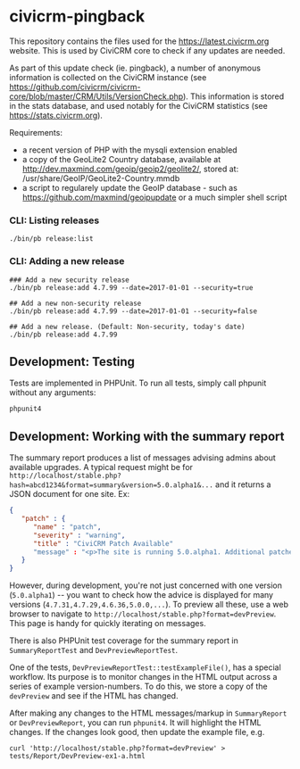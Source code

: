 civicrm-pingback
================

This repository contains the files used for the https://latest.civicrm.org website. This is used by CiviCRM core to check if any updates are needed.

As part of this update check (ie. pingback), a number of anonymous information is collected on the CiviCRM instance (see https://github.com/civicrm/civicrm-core/blob/master/CRM/Utils/VersionCheck.php). This information is stored in the stats database, and used notably for the CiviCRM statistics (see https://stats.civicrm.org). 

Requirements:
- a recent version of PHP with the mysqli extension enabled
- a copy of the GeoLite2 Country database, available at http://dev.maxmind.com/geoip/geoip2/geolite2/, stored at: /usr/share/GeoIP/GeoLite2-Country.mmdb
- a script to regularely update the GeoIP database - such as https://github.com/maxmind/geoipupdate or a much simpler shell script

### CLI: Listing releases

```
./bin/pb release:list
```

### CLI: Adding a new release

```
### Add a new security release
./bin/pb release:add 4.7.99 --date=2017-01-01 --security=true

## Add a new non-security release
./bin/pb release:add 4.7.99 --date=2017-01-01 --security=false

## Add a new release. (Default: Non-security, today's date)
./bin/pb release:add 4.7.99
```

## Development: Testing

Tests are implemented in PHPUnit. To run all tests, simply call phpunit without any arguments:

```
phpunit4
```

## Development: Working with the summary report

The summary report produces a list of messages advising admins about available upgrades.  A typical request might be
for `http://localhost/stable.php?hash=abcd1234&format=summary&version=5.0.alpha1&...` and it returns a JSON document for
one site. Ex:

```json
{
   "patch" : {
      "name" : "patch",
      "severity" : "warning",
      "title" : "CiviCRM Patch Available"
      "message" : "<p>The site is running 5.0.alpha1. Additional patches are available:</p><ul>\n<li>5.0.0 (2018-04-04)</li></ul>",
   }
}
```

However, during development, you're not just concerned with one version (`5.0.alpha1`) -- you want to check how the
advice is displayed for many versions (`4.7.31,4.7.29,4.6.36,5.0.0,...`).  To preview all these, use a web browser to
navigate to `http://localhost/stable.php?format=devPreview`. This page is handy for quickly iterating on messages.

There is also PHPUnit test coverage for the summary report in `SummaryReportTest` and `DevPreviewReportTest`.

One of the tests, `DevPreviewReportTest::testExampleFile()`, has a special workflow.  Its purpose is to monitor changes
in the HTML output across a series of example version-numbers.  To do this, we store a copy of the `devPreview` and see
if the HTML has changed.

After making any changes to the HTML messages/markup in `SummaryReport` or `DevPreviewReport`, you can run `phpunit4`.
It will highlight the HTML changes.  If the changes look good, then update the example file, e.g.

```
curl 'http://localhost/stable.php?format=devPreview' > tests/Report/DevPreview-ex1-a.html
```
